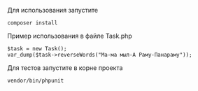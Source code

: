 Для использования запустите

```
composer install
```

Пример использования в файле Task.php

```
$task = new Task();
var_dump($task->reverseWords("Ма-ма мыл-А Раму-Панараму"));
```

Для тестов запустите в корне проекта

```
vendor/bin/phpunit
```

